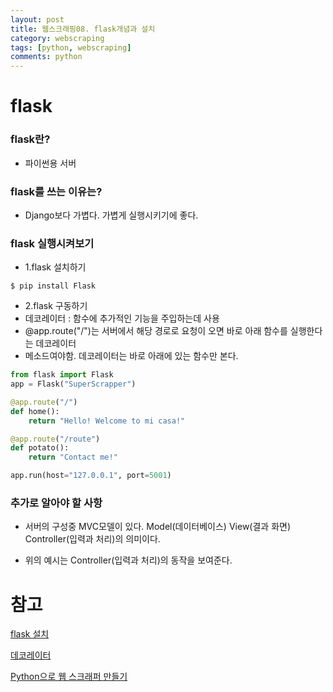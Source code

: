 ```yaml
---
layout: post
title: 웹스크래핑08. flask개념과 설치
category: webscraping
tags: [python, webscraping]
comments: python
---
```


# flask

### flask란?

- 파이썬용 서버

### flask를 쓰는 이유는?

- Django보다 가볍다. 가볍게 실행시키기에 좋다.

### flask 실행시켜보기

- 1.flask 설치하기

```
$ pip install Flask
```

- 2.flask 구동하기
- 데코레이터 : 함수에 추가적인 기능을 주입하는데 사용
- @app.route("/")는 서버에서 해당 경로로 요청이 오면 바로 아래 함수를 실행한다는 데코레이터
- 메소드여야함. 데코레이터는 바로 아래에 있는 함수만 본다.

```python
from flask import Flask
app = Flask("SuperScrapper")

@app.route("/")
def home():
    return "Hello! Welcome to mi casa!"

@app.route("/route")
def potato():
    return "Contact me!"

app.run(host="127.0.0.1", port=5001)
```

### 추가로 알아야 할 사항

- 서버의 구성중 MVC모델이 있다. Model(데이터베이스) View(결과 화면) Controller(입력과 처리)의 의미이다.

- 위의 예시는 Controller(입력과 처리)의 동작을 보여준다.

# 참고

[flask 설치](https://flask.palletsprojects.com/en/1.1.x/installation/)

[데코레이터](https://flask-docs-kr.readthedocs.io/ko/latest/patterns/viewdecorators.html)

[Python으로 웹 스크래퍼 만들기](https://nomadcoders.co/python-for-beginners/lectures/118)
